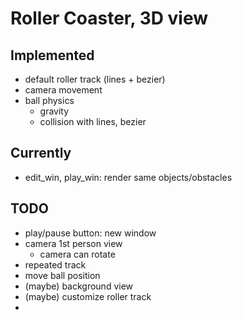 Roller Coaster, 3D view
======


Implemented
------
* default roller track (lines + bezier)
* camera movement
* ball physics
	* gravity
	* collision with lines, bezier

Currently
------
* edit_win, play_win: render same objects/obstacles

TODO
------
* play/pause button: new window
* camera 1st person view
	- camera can rotate
* repeated track 
* move ball position 
* (maybe) background view
* (maybe) customize roller track 
* 
